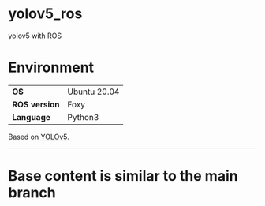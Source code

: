 # yolov5_ros
yolov5 with ROS

# Environment
|||
|---|---|
|**OS**|Ubuntu 20.04|
|**ROS version**|Foxy|
|**Language**|Python3|

Based on [YOLOv5](https://github.com/ultralytics/yolov5).

---

# Base content is similar to the main branch

